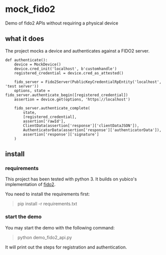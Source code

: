 # mock_fido2
Demo of fido2 APIs without requiring a physical device

## what it does

The project mocks a device and authenticates against a FIDO2 server.

```
def authenticate():
    device = MockDevice()
    device.cred_init('localhost', b'customhandle')
    registered_credential = device.cred_as_attested()

    fido_server = Fido2Server(PublicKeyCredentialRpEntity('localhost', 'test server'))
    options, state = fido_server.authenticate_begin([registered_credential])
    assertion = device.get(options, 'https://localhost')
    
    fido_server.authenticate_complete(
        state,
        [registered_credential],
        assertion['rawId'],
        ClientData(assertion['response']['clientDataJSON']),
        AuthenticatorData(assertion['response']['authenticatorData']),
        assertion['response']['signature']
    )
```

## install

### requirements

This project has been tested with python 3. It builds on yubico's implementation of [fido2](https://github.com/Yubico/python-fido2). 

You need to install the requirements first:
> pip install -r requirements.txt

### start the demo

You may start the demo with the following command:
> python demo_fido2_api.py

It will print out the steps for registration and authentication.




